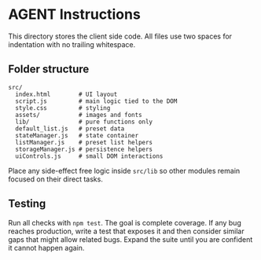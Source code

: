 # AGENT Instructions

This directory stores the client side code. All files use two spaces for indentation with no trailing whitespace.

## Folder structure

```
src/
  index.html        # UI layout
  script.js         # main logic tied to the DOM
  style.css         # styling
  assets/           # images and fonts
  lib/              # pure functions only
  default_list.js   # preset data
  stateManager.js   # state container
  listManager.js    # preset list helpers
  storageManager.js # persistence helpers
  uiControls.js     # small DOM interactions
```

Place any side-effect free logic inside `src/lib` so other modules remain focused on their direct tasks.

## Testing

Run all checks with `npm test`. The goal is complete coverage. If any bug reaches production, write a test that exposes it and then consider similar gaps that might allow related bugs. Expand the suite until you are confident it cannot happen again.


